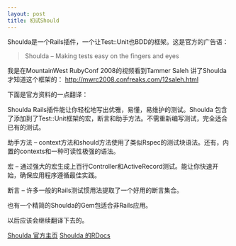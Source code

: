 ```yaml
--- 
layout: post
title: 初试Should
---
```


Shoulda是一个Rails插件，一个让Test::Unit也BDD的框架。这是官方的广告语：
> Shoulda – Making tests easy on the fingers and eyes

我是在MountainWest RubyConf 2008的视频看到Tammer Saleh 讲了Shoulda才知道这个框架的：
<a href="http://mwrc2008.confreaks.com/12saleh.html">http://mwrc2008.confreaks.com/12saleh.html</a>

下面是官方资料的一点翻译：

Shoulda Rails插件能让你轻松地写出优雅，易懂，易维护的测试。Shoulda 包含了添加到了Test::Unit框架的宏，断言和助手方法。不需重新编写测试，完全适合已有的测试。

助手方法 – context方法和should方法使用了类似Rspec的测试块语法。还有，内置的contexts和一种可读性极强的语法。

宏 – 通过强大的宏生成上百行Controller和ActiveRecord测试。能让你快速开始，确保应用程序遵循最佳实践。

断言 – 许多一般的Rails测试惯用法提取了一个好用的断言集合。

也有一个精简的Shoulda的Gem包适合非Rails应用。

以后应该会继续翻译下去的。

<a href="http://www.thoughtbot.com/projects/shoulda">Shoulda 官方主页</a>
<a href="http://dev.thoughtbot.com/shoulda">Shoulda 的RDocs</a>

